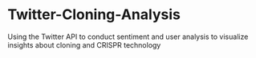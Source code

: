 # Twitter-Cloning-Analysis
Using the Twitter API to conduct sentiment and user analysis to visualize insights about cloning and CRISPR technology
